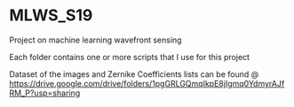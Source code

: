 # MLWS_S19
Project on machine learning wavefront sensing

Each folder contains one or more scripts that I use for this project

Dataset of the images and Zernike Coefficients lists can be found @ https://drive.google.com/drive/folders/1pgGRLGQmqIkpE8jIgmq0YdmyrAJfRM_P?usp=sharing
